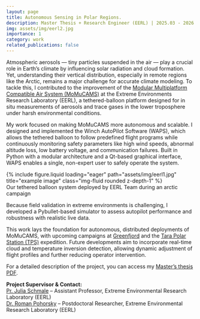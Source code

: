 ```yaml
---
layout: page
title: Autonomous Sensing in Polar Regions.
description: Master Thesis + Research Engineer (EERL) | 2025.03 - 2026.01
img: assets/img/eerl2.jpg
importance: 1
category: work
related_publications: false
---
```


Atmospheric aerosols — tiny particles suspended in the air — play a crucial role in Earth’s climate by influencing solar radiation and cloud formation. Yet, understanding their vertical distribution, especially in remote regions like the Arctic, remains a major challenge for accurate climate modeling. To tackle this, I contributed to the improvement of the [Modular Multiplatform Compatible Air System (MoMuCAMS)](https://amt.copernicus.org/articles/17/731/2024/) at the Extreme Environments Research Laboratory (EERL), a tethered-balloon platform designed for in situ measurements of aerosols and trace gases in the lower troposphere under harsh environmental conditions.

My work focused on making MoMuCAMS more autonomous and scalable. I designed and implemented the Winch AutoPilot Software (WAPS), which allows the tethered balloon to follow predefined flight programs while continuously monitoring safety parameters like high wind speeds, abnormal altitude loss, low battery voltage, and communication failures. Built in Python with a modular architecture and a Qt-based graphical interface, WAPS enables a single, non-expert user to safely operate the system.

<div class="row">
    <div class="col-sm mt-3 mt-md-0">
        {% include figure.liquid loading="eager" path="assets/img/eerl1.jpg" title="example image" class="img-fluid rounded z-depth-1" %}
    </div>
</div>
<div class="caption">
    Our tethered balloon system deployed by EERL Team during an arctic campaign
</div>

Because field validation in extreme environments is challenging, I developed a Pybullet-based simulator to assess autopilot performance and robustness with realistic live data.

This work lays the foundation for autonomous, distributed deployments of MoMuCAMS, with upcoming campaigns at [Greenfjord](https://greenfjord-project.ch/) and the [Tara Polar Station (TPS)](https://fondationtaraocean.org/goelette/tara-polar-station/) expedition. Future developments aim to incorporate real-time cloud and temperature inversion detection, allowing dynamic adjustment of flight profiles and further reducing operator intervention.

For a detailed description of the project, you can access my [Master’s thesis PDF](/assets/pdf/thesis.pdf).

**Project Supervisor & Contact:**  
[Pr. Julia Schmale](mailto:julia.schmale@epfl.ch) – Assistant Professor, Extreme Environmental Research Laboratory (EERL)   
[Dr. Roman Pohorsky](mailto:roman.pohorsky@epfl.ch) – Postdoctoral Researcher, Extreme Environmental Research Laboratory (EERL)